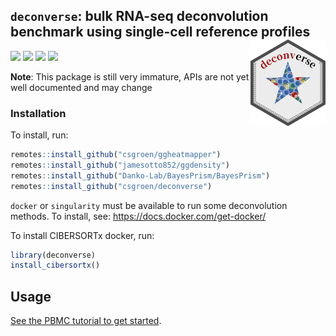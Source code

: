 
<!-- README.md is generated from README.Rmd. Please edit that file -->

## `deconverse`: bulk RNA-seq deconvolution benchmark using single-cell reference profiles <img src="man/figures/logo.png" align="right" width="120"/>

[![](https://img.shields.io/badge/devel%20version-0.1.6-blue.svg)](https://github.com/csgroen/deconverse)
[![](https://img.shields.io/badge/lifecycle-experimental-orange.svg)](https://lifecycle.r-lib.org/articles/stages.html#experimental)
[![](https://app.codecov.io/gh/google/benchmark/branch/master/graph/badge.svg)](https://app.codecov.io/gh/google/benchmark)
[![](https://img.shields.io/github/last-commit/csgroen/deconverse.svg)](https://github.com/csgroen/deconverse/commits/master)

**Note**: This package is still very immature, APIs are not yet well
documented and may change

### Installation

To install, run:

``` r
remotes::install_github("csgroen/ggheatmapper")
remotes::install_github("jamesotto852/ggdensity")
remotes::install_github("Danko-Lab/BayesPrism/BayesPrism")
remotes::install_github("csgroen/deconverse")
```

`docker` or `singularity` must be available to run some deconvolution
methods. To install, see: <https://docs.docker.com/get-docker/>

To install CIBERSORTx docker, run:

``` r
library(deconverse)
install_cibersortx()
```

## Usage

[See the PBMC tutorial to get
started](http://csgroen.github.io/deconverse/articles/intro_pbmc.html).
